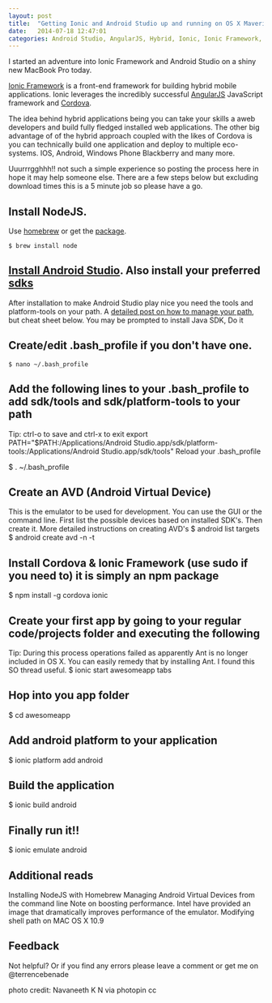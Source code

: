 ```yaml
---
layout: post
title:  "Getting Ionic and Android Studio up and running on OS X Mavericks"
date:   2014-07-18 12:47:01
categories: Android Studio, AngularJS, Hybrid, Ionic, Ionic Framework, Mavericks, OSX
---
```



I started an adventure into Ionic Framework and Android Studio on a shiny new MacBook Pro today.

[Ionic Framework](http://ionicframework.com/) is a front-end framework for building hybrid mobile applications. Ionic leverages the incredibly successful [AngularJS](https://angularjs.org/) JavaScript framework and [Cordova](http://cordova.apache.org/).

The idea behind hybrid applications being you can take your skills a aweb developers and build fully fledged installed web applications. The other big advantage of of the hybrid approach coupled with the likes of Cordova is you can technically build one application and deploy to multiple eco-systems. IOS, Android, Windows Phone Blackberry and many more.

Uuurrrgghhh!! not such a simple experience so posting the process here in hope it may help someone else. There are a few steps below but excluding download times this is a 5 minute job so please have a go.

## Install NodeJS.

Use [homebrew](http://brew.sh/) or get the [package](http://nodejs.org/).

```
$ brew install node  
```

## [Install Android Studio](https://developer.android.com/sdk/installing/studio.html). Also install your preferred [sdks](http://developer.android.com/sdk/installing/adding-packages.html)

After installation to make Android Studio play nice you need the tools and platform-tools on your path. A [detailed post on how to manage your path](http://coolestguidesontheplanet.com/add-shell-path-osx/), but cheat sheet below. You may be prompted to install Java SDK, Do it

## Create/edit .bash_profile if you don't have one.

```
$ nano ~/.bash_profile
```

## Add the following lines to your .bash_profile to add sdk/tools and sdk/platform-tools to your path

Tip: ctrl-o to save and ctrl-x to exit
export PATH="$PATH:/Applications/Android Studio.app/sdk/platform-tools:/Applications/Android Studio.app/sdk/tools"
Reload your .bash_profile

$ . ~/.bash_profile

## Create an AVD (Android Virtual Device) 

This is the emulator to be used for development. You can use the GUI or the command line. First list the possible devices based on installed SDK's. Then create it. More detailed instructions on creating AVD's
$ android list targets
$ android create avd -n <name> -t <targetID>

## Install Cordova & Ionic Framework (use sudo if you need to) it is simply an npm package

$ npm install -g cordova ionic

## Create your first app by going to your regular code/projects folder and executing the following

Tip: During this process operations failed as apparently Ant is no longer included in OS X. You can easily remedy that by installing Ant. I found this SO thread useful.
$ ionic start awesomeapp tabs

## Hop into you app folder

$ cd awesomeapp

## Add android platform to your application

$ ionic platform add android

## Build the application

$ ionic build android

## Finally run it!!

$ ionic emulate android

## Additional reads

Installing NodeJS with Homebrew
Managing Android Virtual Devices from the command line
Note on boosting performance. Intel have provided an image that dramatically improves performance of the emulator.
Modifying shell path on MAC OS X 10.9

## Feedback

Not helpful? Or if you find any errors please leave a comment or get me on @terrencebenade

photo credit: Navaneeth K N via photopin cc